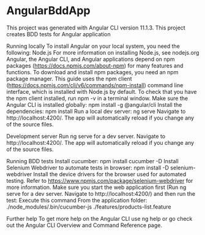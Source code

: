 # AngularBddApp

This project was generated with Angular CLI version 11.1.3.
This project creates BDD tests for Angular application

Running locally
To install Angular on your local system, you need the following:
Node.js
For more information on installing Node.js, see nodejs.org
Angular, the Angular CLI, and Angular applications depend on npm packages (https://docs.npmjs.com/about-npm) for many features and functions. To download and install npm packages, you need an npm package manager. This guide uses the npm client (https://docs.npmjs.com/cli/v6/commands/npm-install) command line interface, which is installed with Node.js by default. To check that you have the npm client installed, run npm -v in a terminal window.
Make sure the Angular CLI is installed globally:
npm install -g @angular/cli
Install the dependencies:
npm install
Run a local dev server:
ng serve
Navigate to http://localhost:4200/. The app will automatically reload if you change any of the source files.

Development server
Run ng serve for a dev server. Navigate to http://localhost:4200/. The app will automatically reload if you change any of the source files.

Running BDD tests
Install cucumber:
npm install cucumber -D
Install Selenium Webdriver to automate tests in browser:
npm install -D selenium-webdriver
Install the device drivers for the browser used for automated testing. Refer to https://www.npmjs.com/package/selenium-webdriver for more information.
Make sure you start the web application first (Run ng serve for a dev server. Navigate to http://localhost:4200/) and then run the test:
Execute this command From the application folder:
./node_modules/.bin/cucumber-js ./features/products-list.feature

Further help
To get more help on the Angular CLI use ng help or go check out the Angular CLI Overview and Command Reference page.
